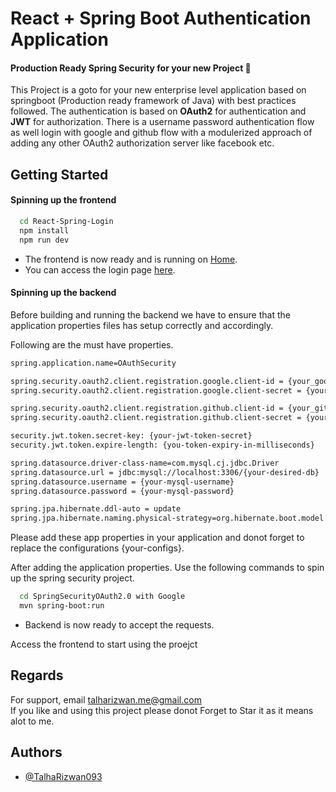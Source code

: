 
# React + Spring Boot Authentication Application
#### Production Ready Spring Security for your new Project 🚀
This Project is a goto for your new enterprise level application based on springboot (Production ready framework of Java) with best practices followed. The authentication is based on **OAuth2** for authentication and **JWT** for authorization. There is a username password authentication flow as well login with google and github flow with a modulerized approach of adding any other OAuth2 authorization server like facebook etc.




## Getting Started

#### Spinning up the frontend

```bash
  cd React-Spring-Login
  npm install
  npm run dev
```

- The frontend is now ready and is running on [Home](http://localhost:5173/).
- You can access the login page [here](http://localhost:5173/login).

#### Spinning up the backend
Before building and running the backend we have to ensure that the application properties files has setup correctly and accordingly.

Following are the must have properties.

```bash
spring.application.name=OAuthSecurity

spring.security.oauth2.client.registration.google.client-id = {your_google_client_id}
spring.security.oauth2.client.registration.google.client-secret = {your_google_client_secret}

spring.security.oauth2.client.registration.github.client-id = {your_github_client_id}
spring.security.oauth2.client.registration.github.client-secret = {your_github_client_secret}

security.jwt.token.secret-key: {your-jwt-token-secret}
security.jwt.token.expire-length: {you-token-expiry-in-milliseconds}

spring.datasource.driver-class-name=com.mysql.cj.jdbc.Driver
spring.datasource.url = jdbc:mysql://localhost:3306/{your-desired-db}
spring.datasource.username = {your-mysql-username}
spring.datasource.password = {your-mysql-password}

spring.jpa.hibernate.ddl-auto = update
spring.jpa.hibernate.naming.physical-strategy=org.hibernate.boot.model.naming.PhysicalNamingStrategyStandardImpl
```

Please add these app properties in your application and donot forget to replace the configurations {your-configs}.

After adding the application properties. Use the following commands to spin up the spring security project. 

```bash
  cd SpringSecurityOAuth2.0 with Google
  mvn spring-boot:run
```

- Backend is now ready to accept the requests.

Access the frontend to start using the proejct

    
## Regards

For support, email talharizwan.me@gmail.com \
If you like and using this project please donot Forget to Star it as it means alot to me.


## Authors

- [@TalhaRizwan093](https://www.github.com/TalhaRizwan093)

